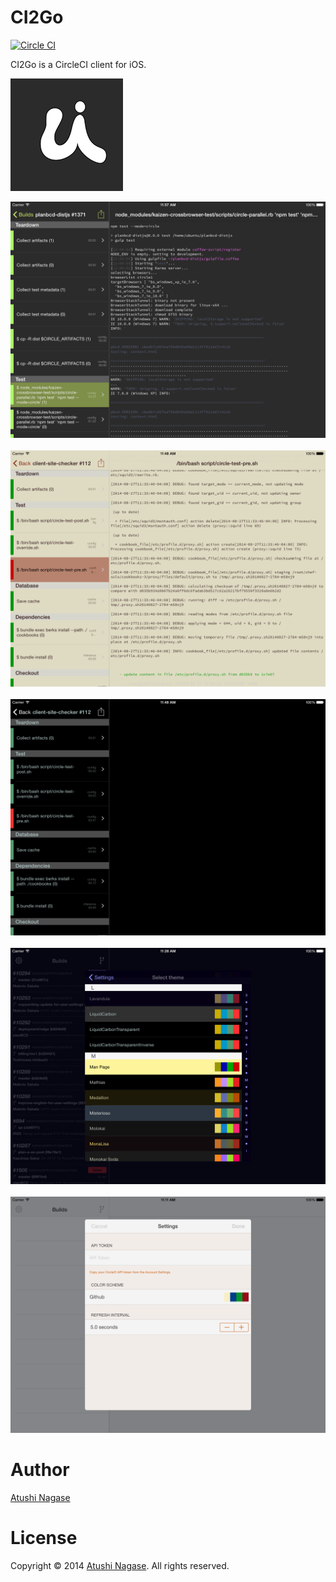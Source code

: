 CI2Go
=====

[![Circle CI](https://circleci.com/gh/ngs/ci2go/tree/master.svg?style=svg&circle-token=1f0b6a414c7ad111b00900086c9d4446a6a022a9)](https://circleci.com/gh/ngs/ci2go/tree/master)

CI2Go is a CircleCI client for iOS.

![](CI2Go/Images.xcassets/AppIcon.appiconset/Icon-60@3x.png)


![](Resources/screenshots/ipad/screen1.png)&nbsp;
![](Resources/screenshots/ipad/screen2.png)&nbsp;
![](Resources/screenshots/ipad/screen3.png)&nbsp;
![](Resources/screenshots/ipad/screen4.png)&nbsp;
![](Resources/screenshots/ipad/screen5.png)

Author
======

[Atushi Nagase]

License
=======

Copyright &copy; 2014 [Atushi Nagase]. All rights reserved.

[Atushi Nagase]: http://ngs.io/
